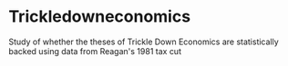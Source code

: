 # Trickledowneconomics
Study of whether the theses of Trickle Down Economics are statistically backed using data from Reagan's 1981 tax cut
